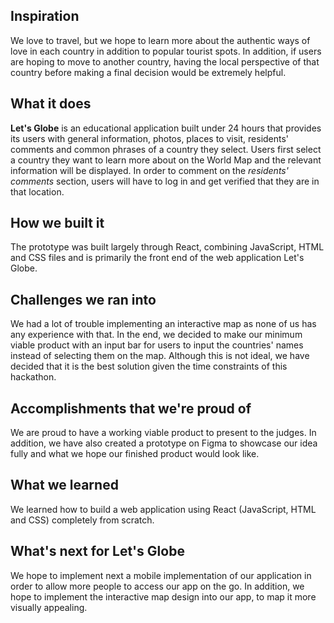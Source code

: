 ## Inspiration
We love to travel, but we hope to learn more about the authentic ways of love in each country in addition to popular tourist spots. In addition, if users are hoping to move to another country, having the local perspective of that country before making a final decision would be extremely helpful. 

## What it does
**Let's Globe** is an educational application built under 24 hours that provides its users with general information, photos, places to visit, residents' comments and common phrases of a country they select. Users first select a country they want to learn more about on the World Map and the relevant information will be displayed. In order to comment on the _residents' comments_ section, users will have to log in and get verified that they are in that location. 

## How we built it
The prototype was built largely through React, combining JavaScript, HTML and CSS files and is primarily the front end of the web application Let's Globe. 

## Challenges we ran into
We had a lot of trouble implementing an interactive map as none of us has any experience with that. In the end, we decided to make our minimum viable product with an input bar for users to input the countries' names instead of selecting them on the map. Although this is not ideal, we have decided that it is the best solution given the time constraints of this hackathon.

## Accomplishments that we're proud of
We are proud to have a working viable product to present to the judges. In addition, we have also created a prototype on Figma to showcase our idea fully and what we hope our finished product would look like.

## What we learned
We learned how to build a web application using React (JavaScript, HTML and CSS) completely from scratch. 

## What's next for Let's Globe
We hope to implement next a mobile implementation of our application in order to allow more people to access our app on the go. In addition, we hope to implement the interactive map design into our app, to map it more visually appealing. 
